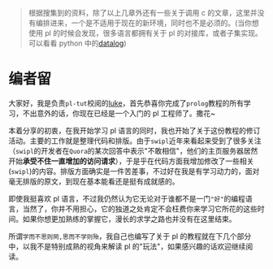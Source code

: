 > 根据搜集到的资料，除了以上几章外还有一些关于调用 c 的文章，这里并没有编排进来，一个是不适用于现在的新环境，同时也不是必须的。(当你想使用 pl 的时候会发现，很多语言都拥有关于 pl 的对接库，或者子集实现。可以看看 python 中的[datalog](https://github.com/pcarbonn/pyDatalog))

# 编者留

大家好，我是负责`pl-tut`校阅的[luke][luke]，首先恭喜你完成了`prolog`教程的所有学习，不出意外的话，你现在已经是一个入门的 pl 工程师了。撒花~

本着分享的初衷，在我开始学习 pl 语言的同时，我也开始了关于这份教程的修订活动。主要的工作就是整理代码和排版。由于`swipl`近年来看起来受到了很多关注（`swipl`的开发者在`Quora`的某次回答中表示"不敢相信"，他们的主页服务器居然开始**承受不住一直增加的访问请求**），于是乎在代码方面我增加修改了一些相关(`swipl`)的内容。排版方面确实是一件苦差事，不过好在我是有学习动力的，面对毫无排版的原文，到现在基本能看还是挺有成就感的。

即使我挺喜欢 pl 语言，不过我仍然认为它无论对于谁都不是一门`"好"`的编程语言，当然了，你并不用担心，它的独道之处肯定不会枉费你来学习它所花的这些时间。如果你想更加熟练的掌握它，漫长的求学之路也并没有在这里结束。

所谓`学而不思则罔,思而不学则殆`，我自己也编写了关于 pl 的教程就在下几个部分中，以我不是特别成熟的视角来解读 pl 的"玩法"，如果感兴趣的话欢迎继续阅读。

[luke]: https://github.com/zhzLuke96
